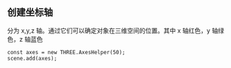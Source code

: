 ## 创建坐标轴

分为 x,y,z 轴。通过它们可以确定对象在三维空间的位置。其中 x 轴红色，y 轴绿色，z 轴蓝色

```
const axes = new THREE.AxesHelper(50);
scene.add(axes);
```
